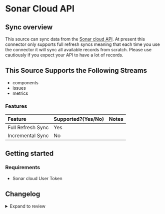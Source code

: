# Sonar Cloud API

## Sync overview

This source can sync data from the [Sonar cloud API](https://sonarcloud.io/web_api). At present this connector only supports full refresh syncs meaning that each time you use the connector it will sync all available records from scratch. Please use cautiously if you expect your API to have a lot of records.

## This Source Supports the Following Streams

- components
- issues
- metrics

### Features

| Feature           | Supported?\(Yes/No\) | Notes |
| :---------------- | :------------------- | :---- |
| Full Refresh Sync | Yes                  |       |
| Incremental Sync  | No                   |       |

## Getting started

### Requirements

- Sonar cloud User Token

## Changelog

<details>
  <summary>Expand to review</summary>

| Version | Date                                                                  | Pull Request                                              | Subject                                                                         |
| :------ | :-------------------------------------------------------------------- | :-------------------------------------------------------- | :------------------------------------------------------------------------------ |
| 0.1.6   | 2024-05-25                                                            | [38597](https://github.com/airbytehq/airbyte/pull/38597)  | Make connector compatible with builder                                                          |
| 0.1.5   | 2024-04-19                                                            | [37262](https://github.com/airbytehq/airbyte/pull/37262)  | Updating to 0.80.0 CDK                                                          |
| 0.1.4   | 2024-04-18                                                            | [37262](https://github.com/airbytehq/airbyte/pull/37262)  | Manage dependencies with Poetry.                                                |
| 0.1.3   | 2024-04-15                                                            | [37262](https://github.com/airbytehq/airbyte/pull/37262)  | Base image migration: remove Dockerfile and use the python-connector-base image |
| 0.1.2   | 2024-04-12                                                            | [37262](https://github.com/airbytehq/airbyte/pull/37262)  | schema descriptions                                                             |
| 0.1.1   | 2023-02-11 l [22868](https://github.com/airbytehq/airbyte/pull/22868) | Specified date formatting in specification                |
| 0.1.0   | 2022-10-26                                                            | [#18475](https://github.com/airbytehq/airbyte/pull/18475) | 🎉 New Source: Sonar Cloud API [low-code CDK]                                   |

</details>